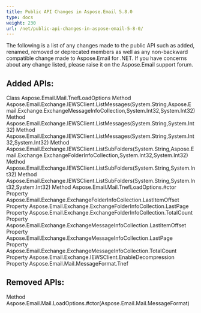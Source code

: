 ```yaml
---
title: Public API Changes in Aspose.Email 5.8.0
type: docs
weight: 230
url: /net/public-api-changes-in-aspose-email-5-8-0/
---
```



The following is a list of any changes made to the public API such as added, renamed, removed or deprecated members as well as any non-backward compatible change made to Aspose.Email for .NET. If you have concerns about any change listed, please raise it on the Aspose.Email support forum.
## **Added APIs:**
Class Aspose.Email.Mail.TnefLoadOptions
Method Aspose.Email.Exchange.IEWSClient.ListMessages(System.String,Aspose.Email.Exchange.ExchangeMessageInfoCollection,System.Int32,System.Int32)
Method Aspose.Email.Exchange.IEWSClient.ListMessages(System.String,System.Int32)
Method Aspose.Email.Exchange.IEWSClient.ListMessages(System.String,System.Int32,System.Int32)
Method Aspose.Email.Exchange.IEWSClient.ListSubFolders(System.String,Aspose.Email.Exchange.ExchangeFolderInfoCollection,System.Int32,System.Int32)
Method Aspose.Email.Exchange.IEWSClient.ListSubFolders(System.String,System.Int32)
Method Aspose.Email.Exchange.IEWSClient.ListSubFolders(System.String,System.Int32,System.Int32)
Method Aspose.Email.Mail.TnefLoadOptions.#ctor
Property Aspose.Email.Exchange.ExchangeFolderInfoCollection.LastItemOffset
Property Aspose.Email.Exchange.ExchangeFolderInfoCollection.LastPage
Property Aspose.Email.Exchange.ExchangeFolderInfoCollection.TotalCount
Property Aspose.Email.Exchange.ExchangeMessageInfoCollection.LastItemOffset
Property Aspose.Email.Exchange.ExchangeMessageInfoCollection.LastPage
Property Aspose.Email.Exchange.ExchangeMessageInfoCollection.TotalCount
Property Aspose.Email.Exchange.IEWSClient.EnableDecompression
Property Aspose.Email.Mail.MessageFormat.Tnef
## **Removed APIs:**
Method Aspose.Email.Mail.LoadOptions.#ctor(Aspose.Email.Mail.MessageFormat)
